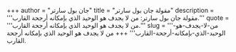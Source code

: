 +++
author = "جان بول سارتر"
title = "مقولة جان بول سارتر"
description = '''مقولة جان بول سارتر: من لا يجدف هو الوحيد الذي بإمكانه أرجحة القارب.'''
quote = '''من لا يجدف هو الوحيد الذي بإمكانه أرجحة القارب.'''
slug = '''من-لا-يجدف-هو-الوحيد-الذي-بإمكانه-أرجحة-القارب'''
+++
من لا يجدف هو الوحيد الذي بإمكانه أرجحة القارب.
